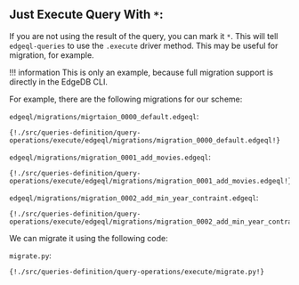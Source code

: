 ## Just Execute Query With `*`:


If you are not using the result of the query, you can mark it `*`. This will tell
`edgeql-queries` to use the `.execute` driver method. This may be useful for migration, for example.

!!! information
    This is only an example, because full migration support is directly in the EdgeDB CLI.

For example, there are the following migrations for our scheme:

`edgeql/migrations/migrtaion_0000_default.edgeql`:
```edgeql
{!./src/queries-definition/query-operations/execute/edgeql/migrations/migration_0000_default.edgeql!}
```

`edgeql/migrations/migration_0001_add_movies.edgeql`:
```edgeql
{!./src/queries-definition/query-operations/execute/edgeql/migrations/migration_0001_add_movies.edgeql!}
```

`edgeql/migrations/migration_0002_add_min_year_contraint.edgeql`:
```edgeql
{!./src/queries-definition/query-operations/execute/edgeql/migrations/migration_0002_add_min_year_contraint.edgeql!}
```

We can migrate it using the following code:

```migrate.py```:
```python3
{!./src/queries-definition/query-operations/execute/migrate.py!}
```
